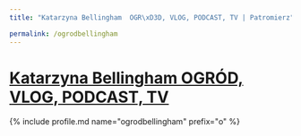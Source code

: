 ```yaml
---
title: "Katarzyna Bellingham  OGR\xD3D, VLOG, PODCAST, TV | Patromierz"

permalink: /ogrodbellingham
---
```


# [Katarzyna Bellingham  OGRÓD, VLOG, PODCAST, TV](https://patronite.pl/ogrodbellingham)

{% include profile.md name="ogrodbellingham" prefix="o" %}
